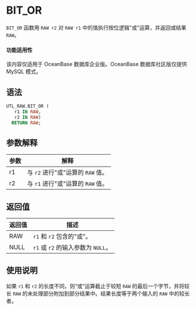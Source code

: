 # BIT_OR 

`BIT_OR` 函数用 `RAW r2` 对 `RAW r1` 中的值执行按位逻辑"或"运算，并返回或结果 `RAW`。

  <main id="notice" >
    <h4>功能适用性</h4>
    <p>该内容仅适用于 OceanBase 数据库企业版。OceanBase 数据库社区版仅提供 MySQL 模式。</p>
  </main>

## 语法 

```sql
UTL_RAW.BIT_OR (
   r1 IN RAW,
   r2 IN RAW) 
  RETURN RAW;
```

## 参数解释 


| **参数** |          **解释**          |
|--------|--------------------------|
| r1     | 与 `r2` 进行"或"运算的 `RAW` 值。 |
| r2     | 与 `r1` 进行"或"运算的 `RAW` 值。 |



## 返回值 

| **返回值** |           **描述**           |
|---------|----------------------------|
| RAW     | `r1` 和 `r2` 包含的"或"。        |
| NULL    | `r1` 或 `r2` 的输入参数为 `NULL`。 |



## 使用说明 

如果 `r1` 和 `r2` 的长度不同，则“或”运算截止于较短 `RAW` 的最后一个字节，并将较长 `RAW` 的未处理部分附加到部分结果中。结果长度等于两个输入的 `RAW` 中的较长者。
